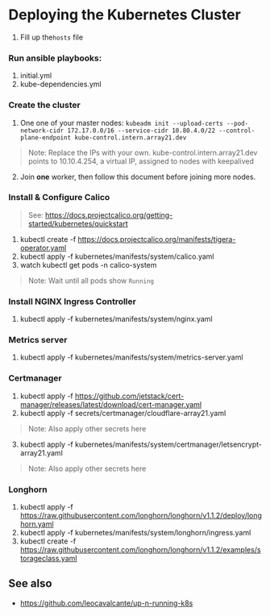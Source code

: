 # Deploying the Kubernetes Cluster

1. Fill up the`hosts` file

### Run ansible playbooks:
1. initial.yml
2. kube-dependencies.yml

### Create the cluster
1. One one of your master nodes: ``kubeadm init --upload-certs --pod-network-cidr 172.17.0.0/16 --service-cidr 10.80.4.0/22 --control-plane-endpoint kube-control.intern.array21.dev``
>Note: Replace the IPs with your own. kube-control.intern.array21.dev points to 10.10.4.254, a virtual IP, assigned to nodes with keepalived
2. Join **one** worker, then follow this document before joining more nodes.

### Install & Configure Calico
>See: https://docs.projectcalico.org/getting-started/kubernetes/quickstart
1. kubectl create -f https://docs.projectcalico.org/manifests/tigera-operator.yaml
2. kubectl apply -f kubernetes/manifests/system/calico.yaml
3. watch kubectl get pods -n calico-system
>Note: Wait until all pods show `Running`

### Install NGINX Ingress Controller
1. kubectl apply -f kubernetes/manifests/system/nginx.yaml

### Metrics server
1. kubectl apply -f kubernetes/manifests/system/metrics-server.yaml

### Certmanager
1. kubectl apply -f https://github.com/jetstack/cert-manager/releases/latest/download/cert-manager.yaml
2. kubectl apply -f secrets/certmanager/cloudflare-array21.yaml
>Note: Also apply other secrets here
3. kubectl apply -f kubernetes/manifests/system/certmanager/letsencrypt-array21.yaml
>Note: Also apply other secrets here

### Longhorn
1. kubectl apply -f https://raw.githubusercontent.com/longhorn/longhorn/v1.1.2/deploy/longhorn.yaml
2. kubectl apply -f kubernetes/manifests/system/longhorn/ingress.yaml
3. kubectl create -f https://raw.githubusercontent.com/longhorn/longhorn/v1.1.2/examples/storageclass.yaml


## See also 
- https://github.com/leocavalcante/up-n-running-k8s
